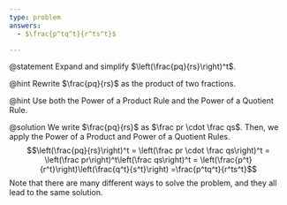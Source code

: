 ```yaml
---
type: problem
answers:
  - $\frac{p^tq^t}{r^ts^t}$

---
```


@statement
Expand and simplify $\left(\frac{pq}{rs}\right)^t$. 

@hint
Rewrite $\frac{pq}{rs}$ as the product of two fractions.

@hint
Use both the Power of a Product Rule and the Power of a Quotient Rule.

@solution
We write $\frac{pq}{rs}$ as $\frac pr \cdot \frac qs$. Then, we apply the Power of a Product and Power of a Quotient Rules.
$$\left(\frac{pq}{rs}\right)^t
= \left(\frac pr \cdot \frac qs\right)^t
= \left(\frac pr\right)^t\left(\frac qs\right)^t
= \left(\frac{p^t}{r^t}\right)\left(\frac{q^t}{s^t}\right)
=\frac{p^tq^t}{r^ts^t}$$
Note that there are many different ways to solve the problem, and they all lead to the same solution.
<!--stackedit_data:
eyJoaXN0b3J5IjpbODMyNTIyMjUsODE4NzE5OTUzXX0=
-->